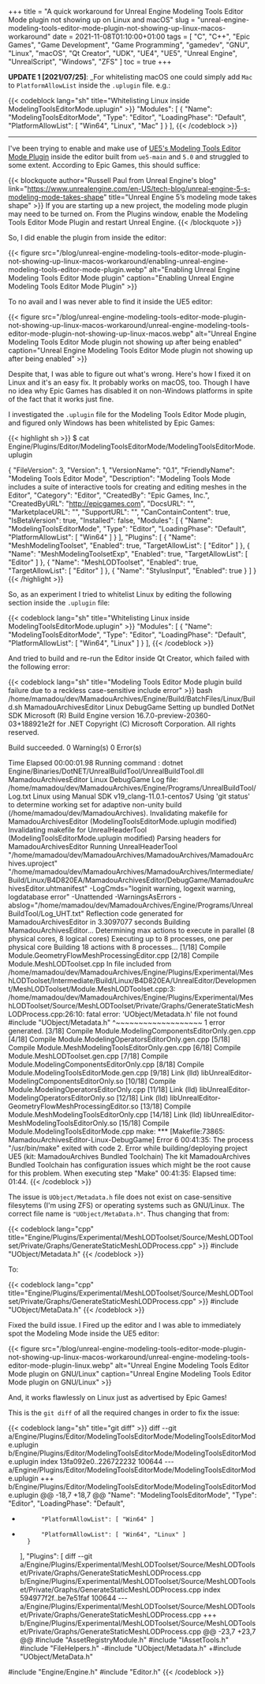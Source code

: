 +++
title = "A quick workaround for Unreal Engine Modeling Tools Editor Mode plugin not showing up on Linux and macOS"
slug = "unreal-engine-modeling-tools-editor-mode-plugin-not-showing-up-linux-macos-workaround"
date = 2021-11-08T01:10:00+01:00
tags = [ "C", "C++", "Epic Games", "Game Development", "Game Programming", "gamedev", "GNU", "Linux", "macOS", "Qt Creator", "UDK", "UE4", "UE5", "Unreal Engine", "UnrealScript", "Windows", "ZFS" ]
toc = true
+++

**UPDATE 1 [2021/07/25]**: _For whitelisting macOS one could simply add <code>Mac</code> to <code>PlatformAllowList</code> inside the <code>.uplugin</code> file. e.g.:

{{< codeblock lang="sh" title="Whitelisting Linux inside ModelingToolsEditorMode.uplugin" >}}
	"Modules": [
		{
			"Name": "ModelingToolsEditorMode",
			"Type": "Editor",
			"LoadingPhase": "Default",
			"PlatformAllowList": [ "Win64", "Linux", "Mac" ]
		}
	],
{{< /codeblock >}}

<hr />

I've been trying to enable and make use of [UE5's Modeling Tools Editor Mode Plugin](https://www.unrealengine.com/en-US/tech-blog/unreal-engine-5-s-modeling-mode-takes-shape) inside the editor built from <code>ue5-main</code> and <code>5.0</code> and struggled to some extent. According to Epic Games, this should suffice:

{{< blockquote author="Russell Paul from Unreal Engine's blog" link="https://www.unrealengine.com/en-US/tech-blog/unreal-engine-5-s-modeling-mode-takes-shape" title="Unreal Engine 5’s modeling mode takes shape" >}}
If you are starting up a new project, the modeling mode plugin may need to be turned on. From the Plugins window, enable the Modeling Tools Editor Mode Plugin and restart Unreal Engine.
{{< /blockquote >}}

So, I did enable the plugin from inside the editor:

{{< figure src="/blog/unreal-engine-modeling-tools-editor-mode-plugin-not-showing-up-linux-macos-workaround/enabling-unreal-engine-modeling-tools-editor-mode-plugin.webp" alt="Enabling Unreal Engine Modeling Tools Editor Mode plugin" caption="Enabling Unreal Engine Modeling Tools Editor Mode Plugin" >}}

To no avail and I was never able to find it inside the UE5 editor:

{{< figure src="/blog/unreal-engine-modeling-tools-editor-mode-plugin-not-showing-up-linux-macos-workaround/unreal-engine-modeling-tools-editor-mode-plugin-not-showing-up-linux-macos.webp" alt="Unreal Engine Modeling Tools Editor Mode plugin not showing up after being enabled" caption="Unreal Engine Modeling Tools Editor Mode plugin not showing up after being enabled" >}}

Despite that, I was able to figure out what's wrong. Here's how I fixed it on Linux and it's an easy fix. It probably works on macOS, too. Though I have no idea why Epic Games has disabled it on non-Windows platforms in spite of the fact that it works just fine.

<!--more-->

I investigated the <code>.uplugin</code> file for the Modeling Tools Editor Mode plugin, and figured only Windows has been whitelisted by Epic Games:

{{< highlight sh >}}
$ cat Engine/Plugins/Editor/ModelingToolsEditorMode/ModelingToolsEditorMode.uplugin

{
	"FileVersion": 3,
	"Version": 1,
	"VersionName": "0.1",
	"FriendlyName": "Modeling Tools Editor Mode",
	"Description": "Modeling Tools Mode includes a suite of interactive tools for creating and editing meshes in the Editor",
	"Category": "Editor",
	"CreatedBy": "Epic Games, Inc.",
	"CreatedByURL": "http://epicgames.com",
	"DocsURL": "",
	"MarketplaceURL": "",
	"SupportURL": "",
	"CanContainContent": true,
	"IsBetaVersion": true,
	"Installed": false,
	"Modules": [
		{
			"Name": "ModelingToolsEditorMode",
			"Type": "Editor",
			"LoadingPhase": "Default",
			"PlatformAllowList": [ "Win64" ]
		}
	],
	"Plugins": [
		{
			"Name": "MeshModelingToolset",
			"Enabled": true,
			"TargetAllowList": [ "Editor" ]
		},
		{
			"Name": "MeshModelingToolsetExp",
			"Enabled": true,
			"TargetAllowList": [ "Editor" ]
		},
		{
			"Name": "MeshLODToolset",
			"Enabled": true,
			"TargetAllowList": [ "Editor" ]
		},
		{
			"Name": "StylusInput",
			"Enabled": true
		}
	]
}
{{< /highlight >}}

So, as an experiment I tried to whitelist Linux by editing the following section inside the <code>.uplugin</code> file:

{{< codeblock lang="sh" title="Whitelisting Linux inside ModelingToolsEditorMode.uplugin" >}}
	"Modules": [
		{
			"Name": "ModelingToolsEditorMode",
			"Type": "Editor",
			"LoadingPhase": "Default",
			"PlatformAllowList": [ "Win64", "Linux" ]
		}
	],
{{< /codeblock >}}

And tried to build and re-run the Editor inside Qt Creator, which failed with the following error:

{{< codeblock lang="sh" title="Modeling Tools Editor Mode plugin build failure due to a reckless case-sensitive include error" >}}
bash /home/mamadou/dev/MamadouArchives/Engine/Build/BatchFiles/Linux/Build.sh MamadouArchivesEditor Linux DebugGame 
Setting up bundled DotNet SDK
Microsoft (R) Build Engine version 16.7.0-preview-20360-03+188921e2f for .NET
Copyright (C) Microsoft Corporation. All rights reserved.


Build succeeded.
    0 Warning(s)
    0 Error(s)

Time Elapsed 00:00:01.98
Running command : dotnet Engine/Binaries/DotNET/UnrealBuildTool/UnrealBuildTool.dll MamadouArchivesEditor Linux DebugGame
Log file: /home/mamadou/dev/MamadouArchives/Engine/Programs/UnrealBuildTool/Log.txt
Linux using Manual SDK v19_clang-11.0.1-centos7
Using 'git status' to determine working set for adaptive non-unity build (/home/mamadou/dev/MamadouArchives).
Invalidating makefile for MamadouArchivesEditor (ModelingToolsEditorMode.uplugin modified)
Invalidating makefile for UnrealHeaderTool (ModelingToolsEditorMode.uplugin modified)
Parsing headers for MamadouArchivesEditor
  Running UnrealHeaderTool "/home/mamadou/dev/MamadouArchives/MamadouArchives/MamadouArchives.uproject" "/home/mamadou/dev/MamadouArchives/MamadouArchives/Intermediate/Build/Linux/B4D820EA/MamadouArchivesEditor/DebugGame/MamadouArchivesEditor.uhtmanifest" -LogCmds="loginit warning, logexit warning, logdatabase error" -Unattended -WarningsAsErrors -abslog="/home/mamadou/dev/MamadouArchives/Engine/Programs/UnrealBuildTool/Log_UHT.txt"
Reflection code generated for MamadouArchivesEditor in 3.3097077 seconds
Building MamadouArchivesEditor...
Determining max actions to execute in parallel (8 physical cores, 8 logical cores)
  Executing up to 8 processes, one per physical core
Building 18 actions with 8 processes...
[1/18] Compile Module.GeometryFlowMeshProcessingEditor.cpp
[2/18] Compile Module.MeshLODToolset.cpp
In file included from /home/mamadou/dev/MamadouArchives/Engine/Plugins/Experimental/MeshLODToolset/Intermediate/Build/Linux/B4D820EA/UnrealEditor/Development/MeshLODToolset/Module.MeshLODToolset.cpp:3:
/home/mamadou/dev/MamadouArchives/Engine/Plugins/Experimental/MeshLODToolset/Source/MeshLODToolset/Private/Graphs/GenerateStaticMeshLODProcess.cpp:26:10: fatal error: 'UObject/Metadata.h' file not found
#include "UObject/Metadata.h"
         ^~~~~~~~~~~~~~~~~~~~
1 error generated.
[3/18] Compile Module.ModelingComponentsEditorOnly.gen.cpp
[4/18] Compile Module.ModelingOperatorsEditorOnly.gen.cpp
[5/18] Compile Module.MeshModelingToolsEditorOnly.gen.cpp
[6/18] Compile Module.MeshLODToolset.gen.cpp
[7/18] Compile Module.ModelingComponentsEditorOnly.cpp
[8/18] Compile Module.ModelingToolsEditorMode.gen.cpp
[9/18] Link (lld) libUnrealEditor-ModelingComponentsEditorOnly.so
[10/18] Compile Module.ModelingOperatorsEditorOnly.cpp
[11/18] Link (lld) libUnrealEditor-ModelingOperatorsEditorOnly.so
[12/18] Link (lld) libUnrealEditor-GeometryFlowMeshProcessingEditor.so
[13/18] Compile Module.MeshModelingToolsEditorOnly.cpp
[14/18] Link (lld) libUnrealEditor-MeshModelingToolsEditorOnly.so
[15/18] Compile Module.ModelingToolsEditorMode.cpp
make: *** [Makefile:73865: MamadouArchivesEditor-Linux-DebugGame] Error 6
00:41:35: The process "/usr/bin/make" exited with code 2.
Error while building/deploying project UE5 (kit: MamadouArchives Bundled Toolchain)
The kit MamadouArchives Bundled Toolchain has configuration issues which might be the root cause for this problem.
When executing step "Make"
00:41:35: Elapsed time: 01:44.
{{< /codeblock >}}

The issue is <code>UObject/Metadata.h</code> file does not exist on case-sensitive filesytems (I'm using ZFS) or operating systems such as GNU/Linux. The correct file name is <code>"UObject/MetaData.h"</code>. Thus changing that from:

{{< codeblock lang="cpp" title="Engine/Plugins/Experimental/MeshLODToolset/Source/MeshLODToolset/Private/Graphs/GenerateStaticMeshLODProcess.cpp" >}}
#include "UObject/Metadata.h"
{{< /codeblock >}}

To:

{{< codeblock lang="cpp" title="Engine/Plugins/Experimental/MeshLODToolset/Source/MeshLODToolset/Private/Graphs/GenerateStaticMeshLODProcess.cpp" >}}
#include "UObject/MetaData.h"
{{< /codeblock >}}

Fixed the build issue. I Fired up the editor and I was able to immediately spot the Modeling Mode inside the UE5 editor:

{{< figure src="/blog/unreal-engine-modeling-tools-editor-mode-plugin-not-showing-up-linux-macos-workaround/unreal-engine-modeling-tools-editor-mode-plugin-linux.webp" alt="Unreal Engine Modeling Tools Editor Mode plugin on GNU/Linux" caption="Unreal Engine Modeling Tools Editor Mode plugin on GNU/Linux" >}}

And, it works flawlessly on Linux just as advertised by Epic Games!

This is the <code>git diff</code> of all the required changes in order to fix the issue:

{{< codeblock lang="sh" title="git diff" >}}
diff --git a/Engine/Plugins/Editor/ModelingToolsEditorMode/ModelingToolsEditorMode.uplugin b/Engine/Plugins/Editor/ModelingToolsEditorMode/ModelingToolsEditorMode.uplugin
index 13fa092e0..226722232 100644
--- a/Engine/Plugins/Editor/ModelingToolsEditorMode/ModelingToolsEditorMode.uplugin
+++ b/Engine/Plugins/Editor/ModelingToolsEditorMode/ModelingToolsEditorMode.uplugin
@@ -18,7 +18,7 @@
 			"Name": "ModelingToolsEditorMode",
 			"Type": "Editor",
 			"LoadingPhase": "Default",
-			"PlatformAllowList": [ "Win64" ]
+			"PlatformAllowList": [ "Win64", "Linux" ]
 		}
 	],
 	"Plugins": [
diff --git a/Engine/Plugins/Experimental/MeshLODToolset/Source/MeshLODToolset/Private/Graphs/GenerateStaticMeshLODProcess.cpp b/Engine/Plugins/Experimental/MeshLODToolset/Source/MeshLODToolset/Private/Graphs/GenerateStaticMeshLODProcess.cpp
index 594977f2f..be7e51faf 100644
--- a/Engine/Plugins/Experimental/MeshLODToolset/Source/MeshLODToolset/Private/Graphs/GenerateStaticMeshLODProcess.cpp
+++ b/Engine/Plugins/Experimental/MeshLODToolset/Source/MeshLODToolset/Private/Graphs/GenerateStaticMeshLODProcess.cpp
@@ -23,7 +23,7 @@
 #include "AssetRegistryModule.h"
 #include "IAssetTools.h"
 #include "FileHelpers.h"
-#include "UObject/Metadata.h"
+#include "UObject/MetaData.h"
 
 #include "Engine/Engine.h"
 #include "Editor.h"
{{< /codeblock >}}
